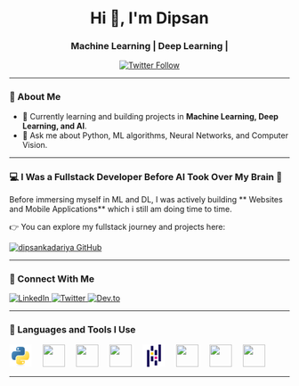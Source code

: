 <h1 align="center">Hi 👋, I'm Dipsan</h1>
<h3 align="center">Machine Learning | Deep Learning | </h3>

<div align="center">
  <a href="https://twitter.com/dipson_kadariya" target="_blank">
    <img src="https://img.shields.io/twitter/follow/dipson_kadariya?logo=twitter&style=flat-square" alt="Twitter Follow" />
  </a>
</div>

---

### 🚀 About Me

- 🌱 Currently learning and building projects in **Machine Learning, Deep Learning, and AI**.
- 💬 Ask me about Python, ML algorithms, Neural Networks, and Computer Vision.

---

### 💻 I Was a Fullstack Developer Before AI Took Over My Brain 🧠

Before immersing myself in ML and DL, I was actively building ** Websites and Mobile Applications** which i still am doing time to time.

👉 You can explore my fullstack journey and  projects here:

<p>
  <a href="https://github.com/dipsankadariya" target="_blank">
    <img src="https://img.shields.io/badge/Visit%20My%20Web%20Dev%20GitHub-black?logo=github&style=for-the-badge" alt="dipsankadariya GitHub" />
  </a>
</p>

---

### 🔗 Connect With Me

<p>
  <a href="https://linkedin.com/in/dipsankadariya" target="_blank">
    <img src="https://raw.githubusercontent.com/rahuldkjain/github-profile-readme-generator/master/src/images/icons/Social/linked-in-alt.svg" alt="LinkedIn" height="30" width="40" />
  </a>
  <a href="https://twitter.com/dipson_kadariya" target="_blank">
    <img src="https://raw.githubusercontent.com/rahuldkjain/github-profile-readme-generator/master/src/images/icons/Social/twitter.svg" alt="Twitter" height="30" width="40" />
  </a>
  <a href="https://dev.to/dipsankadariya" target="_blank">
    <img src="https://raw.githubusercontent.com/rahuldkjain/github-profile-readme-generator/master/src/images/icons/Social/devto.svg" alt="Dev.to" height="30" width="40" />
  </a>
</p>

---

### 🧰 Languages and Tools I Use

<p align="left" style="display: flex; gap: 20px; flex-wrap: wrap;">
  <a href="https://www.python.org" target="_blank"><img src="https://raw.githubusercontent.com/devicons/devicon/master/icons/python/python-original.svg" width="40" height="40" /></a>
  <a href="https://pytorch.org/" target="_blank"><img src="https://www.vectorlogo.zone/logos/pytorch/pytorch-icon.svg" width="40" height="40" /></a>
  <a href="https://www.tensorflow.org" target="_blank"><img src="https://www.vectorlogo.zone/logos/tensorflow/tensorflow-icon.svg" width="40" height="40" /></a>
  <a href="https://scikit-learn.org/" target="_blank"><img src="https://upload.wikimedia.org/wikipedia/commons/0/05/Scikit_learn_logo_small.svg" width="40" height="40" /></a>
  <a href="https://pandas.pydata.org/" target="_blank"><img src="https://raw.githubusercontent.com/devicons/devicon/master/icons/pandas/pandas-original.svg" width="40" height="40" /></a>
  <a href="https://seaborn.pydata.org/" target="_blank"><img src="https://seaborn.pydata.org/_images/logo-mark-lightbg.svg" width="40" height="40" /></a>
  <a href="https://opencv.org/" target="_blank"><img src="https://www.vectorlogo.zone/logos/opencv/opencv-icon.svg" width="40" height="40" /></a>
  <a href="https://git-scm.com/" target="_blank"><img src="https://www.vectorlogo.zone/logos/git-scm/git-scm-icon.svg" width="40" height="40" /></a>
</p>

---

